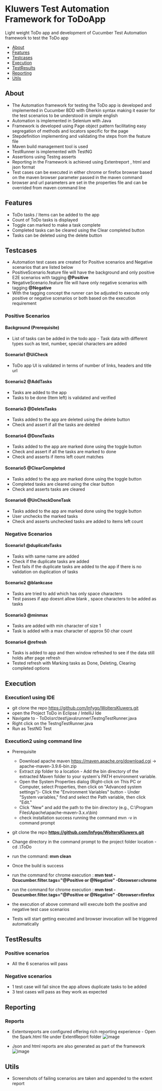 # Kluwers Test Automation Framework for ToDoApp
Light weight ToDo app and development of Cucumber Test Automation framework to test the ToDo app
- [About](#about)
- [Features](#features)
- [Testcases](#testcases)
- [Execution](#execution)
- [TestResults](#testresults)
- [Reporting](#reports)
- [Utils](#utils)

## About
- The Automation framework for testing the ToDo app is developed and implemented in Cucumber BDD with Gherkin syntax making it easier for the test scenarios to be understood in simple english
- Automation is implemented in Selenium with Java 
- Framework is developed using Page object pattern facilitating easy segregation of methods and locators specific for the page
- Stepdefinition implementing and validating the steps from the feature file 
- Maven build management tool is used 
- TestRunner is implemented with TestNG
- Assertions using Testng asserts
- Reporting in the Framework is achieved using Extentreport , html and json format
- Test cases can be executed in either chrome or firefox browser based on the maven browser parameter passed in the maven command
- browser and url parameters are set in the properties file and can be overrided from maven command line 

## Features 
- ToDo tasks / Items can be added to the app
- Count of ToDo tasks is displayed
- Toggle can marked to make a task complete
- Completed tasks can be cleared using the Clear completed button
- Tasks can be deleted using the delete button

## Testcases
- Automation test cases are created for Positive scenarios and Negative scenarios that are listed below
- PositiveScenario.feature file will have the background and only positive E2E scenarios with tagging **@Positive**
- NegativeScenario.feature file will have only negative scenarios with tagging **@Negative**
- With the tagging concept the runner can be adjusted to execute only positive or negative scenarios or both based on the execution requirement 

### Positive Scenarios 
#### Background (Prerequisite)
- List of tasks can be added in the todo app - Task data with different types such as text, number, special characters are added

#### Scenario1 @UiCheck
- ToDo app UI is validated in terms of number of links, headers and title url
#### Scenario2 @AddTasks
- Tasks are added to the app
- Tasks to be done (Item left) is validated and verified
#### Scenario3 @DeleteTasks
- Tasks added to the app are deleted using the delete button
- Check and assert if all the tasks are deleted
#### Scenario4 @DoneTasks
- Tasks added to the app are marked done using the toggle button 
- Check and assert if all the tasks are marked to done
- Check and asserts if items left count matches
#### Scenario5 @ClearCompleted
- Tasks added to the app are marked done using the toggle button 
- Completed tasks are cleared using the clear button
- Check and asserts tasks are cleared
#### Scenario6 @UnCheckDoneTask
- Tasks added to the app are marked done using the toggle button 
- User unchecks the marked tasks
- Check and asserts unchecked tasks are added to items left count


### Negative Scenarios
#### Scenario1 @duplicateTasks
- Tasks with same name are added
- Check if the duplicate tasks are added
- Test fails if the duplicate tasks are added to the app if there is no validation on duplication of tasks
#### Scenario2 @blankcase  
- Tasks are tried to add which has only space characters
- Test passes if app doesnt allow blank , space characters to be added as tasks
#### Scenario3 @minmax
- Tasks are added with min character of size 1
- Task is added with a max character of approx 50 char count
#### Scenario4 @refresh
- Tasks is added to app and then window refreshed to see if the data still holds after page refresh
- Tested refresh with Marking tasks as Done, Deleting, Clearing completed options
  
## Execution
### Execution1 using IDE 
- git clone the repo https://github.com/Infygo/WoltersKluwers.git
- open the Project ToDo in Eclipse / IntelliJ Ide
- Navigate to - ToDo\src\test\java\runner\TestngTestRunner.java
- Right click on the TestngTestRunner.java
- Run as TestNG Test

### Execution2 using command line 
- Prerequisite
  - Download apache maven https://maven.apache.org/download.cgi -> apache-maven-3.9.6-bin.zip
  - Extract zip folder to a location - Add the bin directory of the extracted Maven folder to your system's PATH environment variable.
  - Open the System Properties dialog (Right-click on This PC or Computer, select Properties, then click on "Advanced system settings")- Click the "Environment Variables" button - Under "System variables," find and select the Path variable, then click "Edit."
  - Click "New" and add the path to the bin directory (e.g., C:\Program Files\Apache\apache-maven-3.x.x\bin)
  - check installation success running the command mvn -v in command prompt
    
- git clone the repo **https://github.com/Infygo/WoltersKluwers.git**
- Change directory in the command prompt to the project folder location - cd .\ToDo
- run the command: **mvn clean**
- Once the build is success
- run the command for chrome execution : **mvn test -Dcucumber.filter.tags="@Positive or @Negative" -Dbrowser=chrome**
- run the command for chrome execution : **mvn test -Dcucumber.filter.tags="@Positive or @Negative" -Dbrowser=firefox**
- the execution of above command will execute both the positive and negative test case scenarios 
- Tests will start getting executed and browser invocation will be triggered automatically

## TestResults 
### Positive scenarios 
- All the 6 scenarios will pass
### Negative scenarios 
- 1 test case will fail since the app allows duplicate tasks to be added
- 3 test cases will pass as they work as expected

## Reporting 
### Reports 
- Extentsreports are configured offering rich reporting experience - Open the Spark.html file under ExtentReport folder
  ![image](https://github.com/Infygo/WoltersKluwers/assets/39874937/d223490c-4db2-46d3-92f2-6acae53165f7)

- Json and html reports are also generated as part of the framework
  ![image](https://github.com/Infygo/WoltersKluwers/assets/39874937/8ecea387-7ebf-40e9-a42f-b03222c0ff43)

## Utils
- Screenshots of failing scenarios are taken and appended to the extent report






